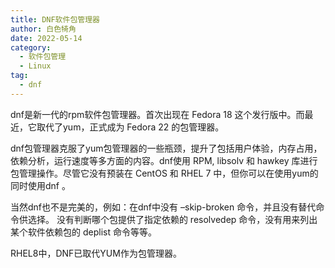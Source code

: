 ```yaml
---
title: DNF软件包管理器
author: 白色犄角
date: 2022-05-14
category:
  - 软件包管理
  - Linux
tag:
  - dnf
---
```



dnf是新一代的rpm软件包管理器。首次出现在 Fedora 18 这个发行版中。而最近，它取代了yum，正式成为 Fedora 22 的包管理器。

dnf包管理器克服了yum包管理器的一些瓶颈，提升了包括用户体验，内存占用，依赖分析，运行速度等多方面的内容。dnf使用 RPM, libsolv 和 hawkey 库进行包管理操作。尽管它没有预装在 CentOS 和 RHEL 7 中，但你可以在使用yum的同时使用dnf 。

当然dnf也不是完美的，例如：在dnf中没有 –skip-broken 命令，并且没有替代命令供选择。 没有判断哪个包提供了指定依赖的 resolvedep 命令，没有用来列出某个软件依赖包的 deplist 命令等等。

RHEL8中，DNF已取代YUM作为包管理器。



